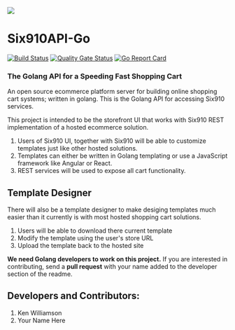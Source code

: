 ![](./six910.png)

# Six910API-Go

[![Build Status](https://travis-ci.org/Ulbora/Six910API-Go.svg?branch=master)](https://travis-ci.org/Ulbora/Six910API-Go)
[![Quality Gate Status](https://sonarcloud.io/api/project_badges/measure?project=Six910API-Go&metric=alert_status)](https://sonarcloud.io/dashboard?id=Six910API-Go)
[![Go Report Card](https://goreportcard.com/badge/github.com/Ulbora/Six910API-Go)](https://goreportcard.com/report/github.com/Ulbora/Six910API-Go)

### The Golang API for a Speeding Fast Shopping Cart
An open source ecommerce platform server for building online shopping cart systems; written in golang. This is the Golang API for accessing Six910 services.

This project is intended to be the storefront UI that works with Six910 REST implementation of a hosted ecommerce solution. 

1. Users of Six910 UI, together with Six910 will be able to customize templates just like other hosted solutions.
2. Templates can either be written in Golang templating or use a JavaScript framework like Angular or React.
3. REST services will be used to expose all cart functionality.

## Template Designer
There will also be a template designer to make desiging templates much easier than it currently is with most hosted shopping cart solutions.

1. Users will be able to download there current template
2. Modify the template using the user's store URL
3. Upload the template back to the hosted site

**We need Golang developers to work on this project.** If you are interested in contributing, send a **pull request** with your name added to the developer section of the readme.

## Developers and Contributors:

1. Ken Williamson
2. Your Name Here


